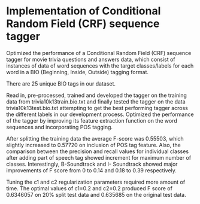 # Implementation of Conditional Random Field (CRF) sequence tagger
Optimized the performance of a Conditional Random Field (CRF) sequence tagger for movie trivia questions and answers data, which consist of instances of data of word sequences with the target classes/labels for each word in a BIO (Beginning, Inside, Outside) tagging format.

There are 25 unique BIO tags in our dataset.

Read in, pre-processed, trained and developed the tagger on the training data from trivia10k13train.bio.txt and finally tested the tagger on the data trivia10k13test.bio.txt attempting to get the best performing tagger across the different labels in our development process. Optimized the performance of the tagger by improving its feature extraction function on the word sequences and incorporating POS tagging. 

After splitting the training data the average F-score was 0.55503, which slightly increased to 0.57720 on inclusion of POS tag feature. Also, the comparison between the precision and recall values for individual classes after adding part of speech tag showed increment for maximum number of classes.
Interestingly, B-Soundtrack and I- Soundtrack showed major improvements of F score from 0 to 0.14 and 0.18 to 0.39 respectively.

Tuning the c1 and c2 regularization parameters required more amount of time. The optimal values of c1=0.2 and c2=0.2 produced F score of 0.6346057 on 20% split test data and 0.635685 on the original test data.
